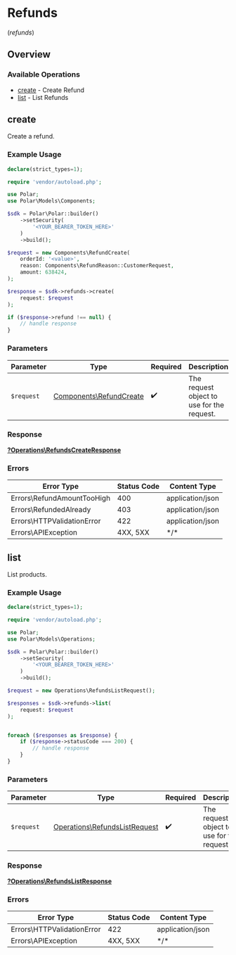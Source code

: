 # Refunds
(*refunds*)

## Overview

### Available Operations

* [create](#create) - Create Refund
* [list](#list) - List Refunds

## create

Create a refund.

### Example Usage

```php
declare(strict_types=1);

require 'vendor/autoload.php';

use Polar;
use Polar\Models\Components;

$sdk = Polar\Polar::builder()
    ->setSecurity(
        '<YOUR_BEARER_TOKEN_HERE>'
    )
    ->build();

$request = new Components\RefundCreate(
    orderId: '<value>',
    reason: Components\RefundReason::CustomerRequest,
    amount: 638424,
);

$response = $sdk->refunds->create(
    request: $request
);

if ($response->refund !== null) {
    // handle response
}
```

### Parameters

| Parameter                                                          | Type                                                               | Required                                                           | Description                                                        |
| ------------------------------------------------------------------ | ------------------------------------------------------------------ | ------------------------------------------------------------------ | ------------------------------------------------------------------ |
| `$request`                                                         | [Components\RefundCreate](../../Models/Components/RefundCreate.md) | :heavy_check_mark:                                                 | The request object to use for the request.                         |

### Response

**[?Operations\RefundsCreateResponse](../../Models/Operations/RefundsCreateResponse.md)**

### Errors

| Error Type                 | Status Code                | Content Type               |
| -------------------------- | -------------------------- | -------------------------- |
| Errors\RefundAmountTooHigh | 400                        | application/json           |
| Errors\RefundedAlready     | 403                        | application/json           |
| Errors\HTTPValidationError | 422                        | application/json           |
| Errors\APIException        | 4XX, 5XX                   | \*/\*                      |

## list

List products.

### Example Usage

```php
declare(strict_types=1);

require 'vendor/autoload.php';

use Polar;
use Polar\Models\Operations;

$sdk = Polar\Polar::builder()
    ->setSecurity(
        '<YOUR_BEARER_TOKEN_HERE>'
    )
    ->build();

$request = new Operations\RefundsListRequest();

$responses = $sdk->refunds->list(
    request: $request
);


foreach ($responses as $response) {
    if ($response->statusCode === 200) {
        // handle response
    }
}
```

### Parameters

| Parameter                                                                      | Type                                                                           | Required                                                                       | Description                                                                    |
| ------------------------------------------------------------------------------ | ------------------------------------------------------------------------------ | ------------------------------------------------------------------------------ | ------------------------------------------------------------------------------ |
| `$request`                                                                     | [Operations\RefundsListRequest](../../Models/Operations/RefundsListRequest.md) | :heavy_check_mark:                                                             | The request object to use for the request.                                     |

### Response

**[?Operations\RefundsListResponse](../../Models/Operations/RefundsListResponse.md)**

### Errors

| Error Type                 | Status Code                | Content Type               |
| -------------------------- | -------------------------- | -------------------------- |
| Errors\HTTPValidationError | 422                        | application/json           |
| Errors\APIException        | 4XX, 5XX                   | \*/\*                      |